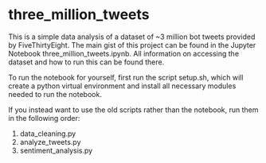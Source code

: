 # three_million_tweets

This is a simple data analysis of a dataset of ~3 million bot tweets provided by FiveThirtyEight. The main gist of this project can be found in the Jupyter Notebook three_million_tweets.ipynb. All information on accessing the dataset and how to run this can be found there.

To run the notebook for yourself, first run the script setup.sh, which will create a python virtual environment and install all necessary modules needed to run the notebook.

If you instead want to use the old scripts rather than the notebook, run them in the following order:
1. data_cleaning.py
2. analyze_tweets.py
3. sentiment_analysis.py
